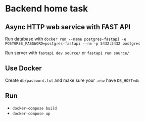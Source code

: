 # Backend home task
**Async HTTP web service with FAST API**
-

Run database with `docker run --name postgres-fastapi -e POSTGRES_PASSWORD=postgres-fastapi --rm -p 5432:5432 postgres`

Run server with `fastapi dev source/` or `fastapi run source/`

**Use Docker**
-
Create `db/password.txt` and make sure your `.env` have `DB_HOST=db`

Run 
- 
- `docker-compose build`
- `docker-compose up`